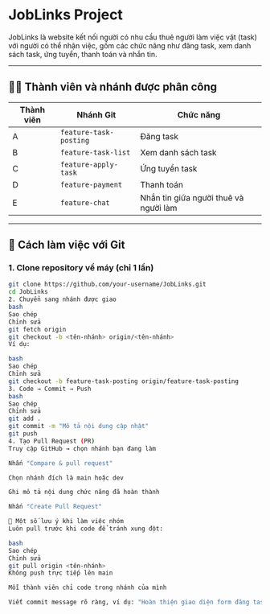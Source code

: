 # JobLinks Project

JobLinks là website kết nối người có nhu cầu thuê người làm việc vặt (task) với người có thể nhận việc, gồm các chức năng như đăng task, xem danh sách task, ứng tuyển, thanh toán và nhắn tin.

---

## 👨‍💻 Thành viên và nhánh được phân công

| Thành viên | Nhánh Git | Chức năng |
|------------|-----------|-----------|
| A          | `feature-task-posting`  | Đăng task |
| B          | `feature-task-list`     | Xem danh sách task |
| C          | `feature-apply-task`    | Ứng tuyển task |
| D          | `feature-payment`       | Thanh toán |
| E          | `feature-chat`          | Nhắn tin giữa người thuê và người làm |

---

## 🚀 Cách làm việc với Git

### 1. Clone repository về máy (chỉ 1 lần)
```bash
git clone https://github.com/your-username/JobLinks.git
cd JobLinks
2. Chuyển sang nhánh được giao
bash
Sao chép
Chỉnh sửa
git fetch origin
git checkout -b <tên-nhánh> origin/<tên-nhánh>
Ví dụ:

bash
Sao chép
Chỉnh sửa
git checkout -b feature-task-posting origin/feature-task-posting
3. Code → Commit → Push
bash
Sao chép
Chỉnh sửa
git add .
git commit -m "Mô tả nội dung cập nhật"
git push
4. Tạo Pull Request (PR)
Truy cập GitHub → chọn nhánh bạn đang làm

Nhấn "Compare & pull request"

Chọn nhánh đích là main hoặc dev

Ghi mô tả nội dung chức năng đã hoàn thành

Nhấn "Create Pull Request"

🔁 Một số lưu ý khi làm việc nhóm
Luôn pull trước khi code để tránh xung đột:

bash
Sao chép
Chỉnh sửa
git pull origin <tên-nhánh>
Không push trực tiếp lên main

Mỗi thành viên chỉ code trong nhánh của mình

Viết commit message rõ ràng, ví dụ: "Hoàn thiện giao diện form đăng task"
